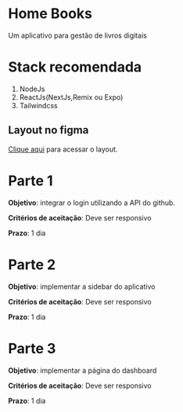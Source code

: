 # Home Books
Um aplicativo para gestão de livros digitais

# Stack recomendada
1. NodeJs
2. ReactJs(NextJs,Remix ou Expo)
3. Tailwindcss

## Layout no figma
[Clique aqui](https://www.figma.com/file/SScb4HxPGxcwhKN6p1Ur2S/Home-Books?type=design&node-id=0%3A1&mode=design&t=VLVxHQjCbNrR9RRD-1) para acessar o layout.

# Parte 1

**Objetivo**: integrar o login utilizando a API do github.

**Critérios de aceitação**: Deve ser responsivo

**Prazo**: 1 dia

# Parte 2
**Objetivo**: implementar a sidebar do aplicativo

**Critérios de aceitação**: Deve ser responsivo

**Prazo**: 1 dia

# Parte 3
**Objetivo**: implementar a página do dashboard

**Critérios de aceitação**: Deve ser responsivo

**Prazo**: 1 dia
